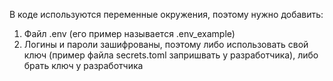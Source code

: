В коде используются переменные окружения, поэтому нужно добавить:
1. Файл .env (его пример называется .env_example)
2. Логины и пароли зашифрованы, поэтому либо использовать свой ключ (пример файла secrets.toml запришвать у разработчика), либо брать ключ у разработчика